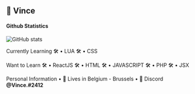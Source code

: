 ## 💼 Vince

#### Github Statistics
![GitHub stats](https://github-readme-stats.vercel.app/api?username=AyastDev&show_icons=true&theme=omni&include_all_commits=true&locale=nl&count_private=true)

Currently Learning
🛠️ • LUA
🛠️ • CSS

Want to Learn
🛠️ • ReactJS
🛠️ • HTML
🛠️ • JAVASCRIPT
🛠️ • PHP
🛠️ • JSX

Personal Information
• 🏡 Lives in Belgium - Brussels
• 👀 Discord **@Vince.#2412**
